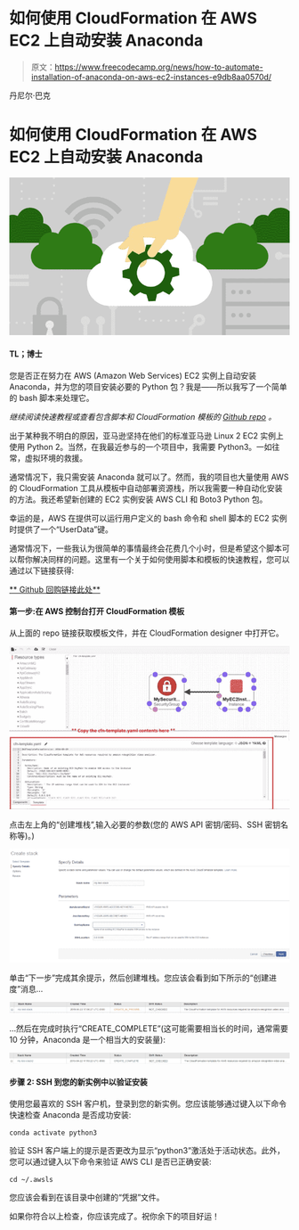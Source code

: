 # 如何使用 CloudFormation 在 AWS EC2 上自动安装 Anaconda

> 原文：<https://www.freecodecamp.org/news/how-to-automate-installation-of-anaconda-on-aws-ec2-instances-e9db8aa0570d/>

丹尼尔·巴克

# 如何使用 CloudFormation 在 AWS EC2 上自动安装 Anaconda

![ZIcC8l0KNi4lMh7LPXGA0UrxnPNufAlAd3AO](img/d846d5759aa056e64c85932bdd1dadcc.png)

#### **TL；博士**

您是否正在努力在 AWS (Amazon Web Services) EC2 实例上自动安装 Anaconda，并为您的项目安装必要的 Python 包？我是——所以我写了一个简单的 bash 脚本来处理它。

*继续阅读快速教程或查看包含脚本和 CloudFormation 模板的 [Github repo](https://github.com/dcbark01/AnacondaInstallEC2) 。*

出于某种我不明白的原因，亚马逊坚持在他们的标准亚马逊 Linux 2 EC2 实例上使用 Python 2。当然，在我最近参与的一个项目中，我需要 Python3。一如往常，虚拟环境的救援。

通常情况下，我只需安装 Anaconda 就可以了。然而，我的项目也大量使用 AWS 的 CloudFormation 工具从模板中自动部署资源栈，所以我需要一种自动化安装的方法。我还希望新创建的 EC2 实例安装 AWS CLI 和 Boto3 Python 包。

幸运的是，AWS 在提供可以运行用户定义的 bash 命令和 shell 脚本的 EC2 实例时提供了一个“UserData”键。

通常情况下，一些我认为很简单的事情最终会花费几个小时，但是希望这个脚本可以帮你解决同样的问题。这里有一个关于如何使用脚本和模板的快速教程，您可以通过以下链接获得:

[** Github 回购链接此处**](https://github.com/dcbark01/AnacondaInstallEC2)

#### **第一步:在 AWS 控制台打开 CloudFormation 模板**

从上面的 repo 链接获取模板文件，并在 CloudFormation designer 中打开它。

![1R9-HVEE0hQiZFOeCjl9Op6Mj3aTt1PVNcGb](img/706f61831f0e458665af707978165b17.png)

点击左上角的“创建堆栈”,输入必要的参数(您的 AWS API 密钥/密码、SSH 密钥名称等)。)

![9oYgo6OW0m3E4mqdVIt5YuVv61bGETIEUc13](img/64e212c62ed7af3bdde330c2bae694c1.png)

单击“下一步”完成其余提示，然后创建堆栈。您应该会看到如下所示的“创建进度”消息…

![MiDJzfDTTLXGaqAAwJcPP2zRSOArTHrAbHKP](img/f58c167a7725759fca70940eab81fde5.png)

…然后在完成时执行“CREATE_COMPLETE”(这可能需要相当长的时间，通常需要 10 分钟，Anaconda 是一个相当大的安装量):

![djulPCKTa9rphsAof0nNJDZ2g4HLn4l87xZ0](img/c87cdfc19e818b7cf215a62e45414d5d.png)

#### **步骤 2: SSH 到您的新实例中以验证安装**

使用您最喜欢的 SSH 客户机，登录到您的新实例。您应该能够通过键入以下命令快速检查 Anaconda 是否成功安装:

```
conda activate python3
```

验证 SSH 客户端上的提示是否更改为显示“python3”激活处于活动状态。此外，您可以通过键入以下命令来验证 AWS CLI 是否已正确安装:

```
cd ~/.awsls
```

您应该会看到在该目录中创建的“凭据”文件。

如果你符合以上检查，你应该完成了。祝你余下的项目好运！